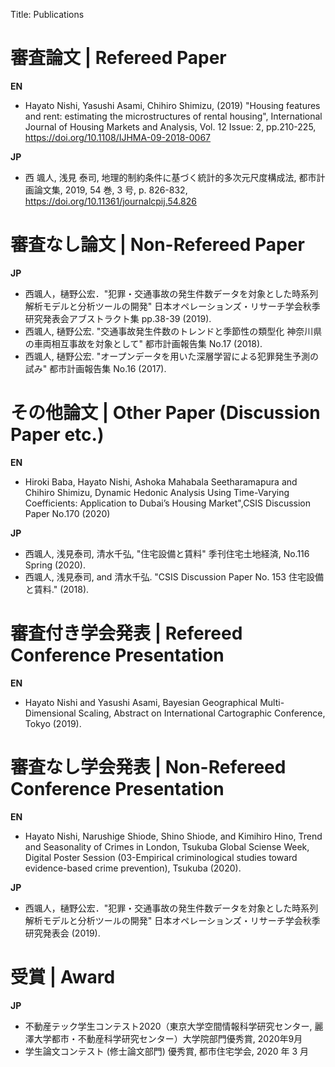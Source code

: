 Title: Publications

# 審査論文 | Refereed Paper

**EN**

- Hayato Nishi, Yasushi Asami, Chihiro Shimizu, (2019) "Housing features and rent: estimating the microstructures of rental housing", International Journal of Housing Markets and Analysis, Vol. 12 Issue: 2, pp.210-225, https://doi.org/10.1108/IJHMA-09-2018-0067

**JP**

- 西 颯人, 浅見 泰司, 地理的制約条件に基づく統計的多次元尺度構成法, 都市計画論文集, 2019, 54 巻, 3 号, p. 826-832, https://doi.org/10.11361/journalcpij.54.826

# 審査なし論文 | Non-Refereed Paper

**JP**

- 西颯人，樋野公宏．"犯罪・交通事故の発生件数データを対象とした時系列解析モデルと分析ツールの開発" 日本オペレーションズ・リサーチ学会秋季研究発表会アブストラクト集 pp.38-39 (2019).
- 西颯人, 樋野公宏. "交通事故発生件数のトレンドと季節性の類型化 神奈川県の車両相互事故を対象として" 都市計画報告集 No.17 (2018).
- 西颯人, 樋野公宏. "オープンデータを用いた深層学習による犯罪発生予測の試み" 都市計画報告集 No.16 (2017).

# その他論文 | Other Paper (Discussion Paper etc.)

**EN**

- Hiroki Baba, Hayato Nishi, Ashoka Mahabala Seetharamapura and Chihiro Shimizu, Dynamic Hedonic Analysis Using Time-Varying Coefficients: Application to Dubaiʼs Housing Market",CSIS Discussion Paper No.170 (2020)

**JP**

- 西颯人, 浅見泰司, 清水千弘, "住宅設備と賃料" 季刊住宅土地経済, No.116 Spring (2020).
- 西颯人, 浅見泰司, and 清水千弘. "CSIS Discussion Paper No. 153 住宅設備と賃料." (2018).

# 審査付き学会発表 | Refereed Conference Presentation

**EN**

- Hayato Nishi and Yasushi Asami, Bayesian Geographical Multi-Dimensional Scaling, Abstract on International Cartographic Conference, Tokyo (2019).

# 審査なし学会発表 | Non-Refereed Conference Presentation

**EN**

- Hayato Nishi, Narushige Shiode, Shino Shiode, and Kimihiro Hino, Trend and Seasonality of Crimes in London, Tsukuba Global Sciense Week, Digital Poster Session (03-Empirical criminological studies toward evidence-based crime prevention), Tsukuba (2020).

**JP**

- 西颯人，樋野公宏．"犯罪・交通事故の発生件数データを対象とした時系列解析モデルと分析ツールの開発" 日本オペレーションズ・リサーチ学会秋季研究発表会 (2019).

# 受賞 | Award

**JP**

- 不動産テック学生コンテスト2020（東京大学空間情報科学研究センター, 麗澤大学都市・不動産科学研究センター）大学院部門優秀賞, 2020年9月
- 学生論文コンテスト (修士論文部門) 優秀賞, 都市住宅学会, 2020 年 3 月

